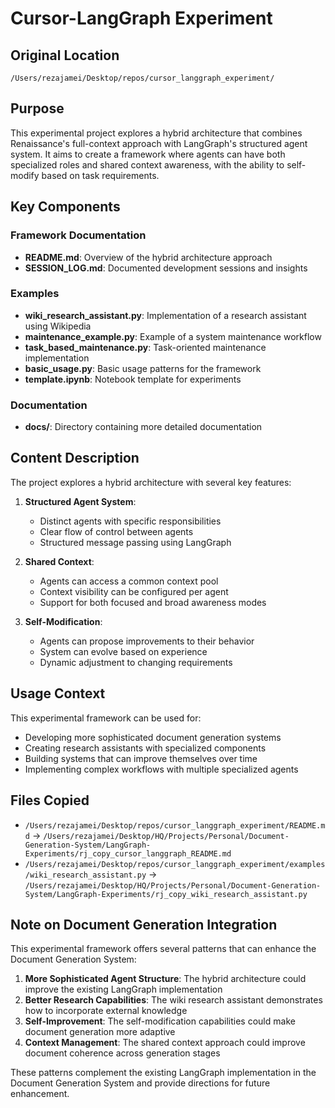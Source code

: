 # Cursor-LangGraph Experiment

## Original Location
`/Users/rezajamei/Desktop/repos/cursor_langgraph_experiment/`

## Purpose
This experimental project explores a hybrid architecture that combines Renaissance's full-context approach with LangGraph's structured agent system. It aims to create a framework where agents can have both specialized roles and shared context awareness, with the ability to self-modify based on task requirements.

## Key Components

### Framework Documentation
- **README.md**: Overview of the hybrid architecture approach
- **SESSION_LOG.md**: Documented development sessions and insights

### Examples
- **wiki_research_assistant.py**: Implementation of a research assistant using Wikipedia
- **maintenance_example.py**: Example of a system maintenance workflow
- **task_based_maintenance.py**: Task-oriented maintenance implementation
- **basic_usage.py**: Basic usage patterns for the framework
- **template.ipynb**: Notebook template for experiments

### Documentation
- **docs/**: Directory containing more detailed documentation

## Content Description

The project explores a hybrid architecture with several key features:

1. **Structured Agent System**:
   - Distinct agents with specific responsibilities
   - Clear flow of control between agents
   - Structured message passing using LangGraph

2. **Shared Context**:
   - Agents can access a common context pool
   - Context visibility can be configured per agent
   - Support for both focused and broad awareness modes

3. **Self-Modification**:
   - Agents can propose improvements to their behavior
   - System can evolve based on experience
   - Dynamic adjustment to changing requirements

## Usage Context

This experimental framework can be used for:
- Developing more sophisticated document generation systems
- Creating research assistants with specialized components
- Building systems that can improve themselves over time
- Implementing complex workflows with multiple specialized agents

## Files Copied
- `/Users/rezajamei/Desktop/repos/cursor_langgraph_experiment/README.md` → `/Users/rezajamei/Desktop/HQ/Projects/Personal/Document-Generation-System/LangGraph-Experiments/rj_copy_cursor_langgraph_README.md`
- `/Users/rezajamei/Desktop/repos/cursor_langgraph_experiment/examples/wiki_research_assistant.py` → `/Users/rezajamei/Desktop/HQ/Projects/Personal/Document-Generation-System/LangGraph-Experiments/rj_copy_wiki_research_assistant.py`

## Note on Document Generation Integration

This experimental framework offers several patterns that can enhance the Document Generation System:

1. **More Sophisticated Agent Structure**: The hybrid architecture could improve the existing LangGraph implementation
2. **Better Research Capabilities**: The wiki research assistant demonstrates how to incorporate external knowledge
3. **Self-Improvement**: The self-modification capabilities could make document generation more adaptive
4. **Context Management**: The shared context approach could improve document coherence across generation stages

These patterns complement the existing LangGraph implementation in the Document Generation System and provide directions for future enhancement.